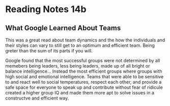 # Reading Notes 14b 
## What Google Learned About Teams

This was a great read about team dynamics and the how the individuals and their styles can vary to still get to an optimum and efficient team. Being greter than the sum of its parts if you will. 

Google found that the most successful groups were not determined by all memebers being leaders, less being leaders, made up of all bright or balance intelligence... Instead the most efficient groups where groups with high social and emotional intelligence. Teams that were able to be sensitive to and react well to social temperatures, respect each other, and provide a safe space for everyone to speak up and contribute without fear of ridicule created a higher group IQ and made them more apt to solve issues in a constructve and efficient way.